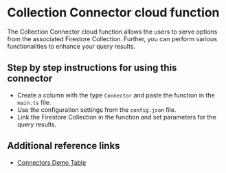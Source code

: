 # Collection Connector cloud function

The Collection Connector cloud function allows the users to serve options from the associated Firestore Collection. Further, you can perform various functionalities to enhance your query results.

## Step by step instructions for using this connector

- Create a column with the type `Connector` and paste the function in the `main.ts` file.
- Use the configuration settings from the `config.json` file.
- Link the Firestore Collection in the function and set parameters for the query results.

## Additional reference links

- [Connectors Demo Table](https://demo.rowy.io/table/connectors)